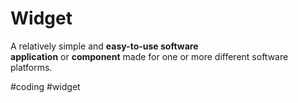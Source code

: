 # Widget

A relatively simple and **easy-to-use software application** or **component** made for one or more different software platforms.

#coding
#widget 
